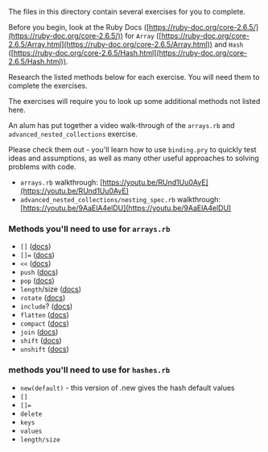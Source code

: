 The files in this directory contain several exercises for you to complete.

Before you begin, look at the Ruby Docs ([https://ruby-doc.org/core-2.6.5/](https://ruby-doc.org/core-2.6.5/)) for `Array` ([https://ruby-doc.org/core-2.6.5/Array.html](https://ruby-doc.org/core-2.6.5/Array.html)) and `Hash` ([https://ruby-doc.org/core-2.6.5/Hash.html](https://ruby-doc.org/core-2.6.5/Hash.html)).

Research the listed methods below for each exercise. You will need them to complete the exercises.

The exercises will require you to look up some additional methods not listed here.

An alum has put together a video walk-through of the `arrays.rb` and `advanced_nested_collections` exercise.

Please check them out - you'll learn how to use `binding.pry` to quickly test ideas and assumptions, as well as many other useful approaches to solving problems with code.

- `arrays.rb` walkthrough: [https://youtu.be/RUnd1Uu0AyE](https://youtu.be/RUnd1Uu0AyE)
- `advanced_nested_collections/nesting_spec.rb` walkthrough: [https://youtu.be/9AaElA4elDU](https://youtu.be/9AaElA4elDU)

### Methods you'll need to use for `arrays.rb`

- `[]` ([docs](https://ruby-doc.org/core-2.6.5/Array.html#method-i-5B-5D))
- `[]=` ([docs](https://ruby-doc.org/core-2.6.5/Array.html#method-i-5B-5D-3D))
- `<<` ([docs](https://ruby-doc.org/core-2.6.5/Array.html#method-i-3C-3C))
- `push` ([docs](https://ruby-doc.org/core-2.6.5/Array.html#method-i-push))
- `pop` ([docs](https://ruby-doc.org/core-2.6.5/Array.html#method-i-pop))
- `length`/size ([docs](https://ruby-doc.org/core-2.6.5/Array.html#method-i-length))
- `rotate` ([docs](https://ruby-doc.org/core-2.6.5/Array.html#method-i-rotate))
- `include`? ([docs](https://ruby-doc.org/core-2.6.5/Array.html#method-i-include-3F))
- `flatten` ([docs](https://ruby-doc.org/core-2.6.5/Array.html#method-i-flatten))
- `compact` ([docs](https://ruby-doc.org/core-2.6.5/Array.html#method-i-compact))
- `join` ([docs](https://ruby-doc.org/core-2.6.5/Array.html#method-i-join))
- `shift` ([docs](https://ruby-doc.org/core-2.6.5/Array.html#method-i-shift))
- `unshift` ([docs](https://ruby-doc.org/core-2.6.5/Array.html#method-i-unshift))

### methods you'll need to use for `hashes.rb`

- `new(default)` - this version of .new gives the hash default values
- `[]`
- `[]=`
- `delete`
- `keys`
- `values`
- `length/size`
